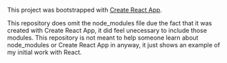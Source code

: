 This project was bootstrapped with [Create React App](https://github.com/facebook/create-react-app).

This repository does omit the node_modules file due the fact that it was created with Create React App, it did feel unecessary to include those modules. This repository is not meant to help someone learn about node_modules or Create React App in anyway, it just shows an example of my initial work with React.
